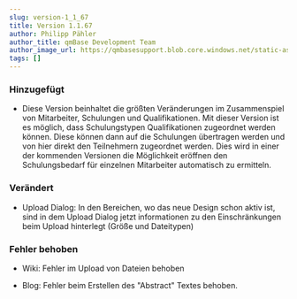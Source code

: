 ```yaml
---
slug: version-1_1_67
title: Version 1.1.67
author: Philipp Pähler
author_title: qmBase Development Team
author_image_url: https://qmbasesupport.blob.core.windows.net/static-assets/img/persons/paehler_round.png
tags: []
---
```

### Hinzugefügt

*   Diese Version beinhaltet die größten Veränderungen im Zusammenspiel von Mitarbeiter, Schulungen und Qualifikationen. Mit dieser Version ist es möglich, dass Schulungstypen Qualifikationen zugeordnet werden können. Diese können dann auf die Schulungen übertragen werden und von hier direkt den Teilnehmern zugeordnet werden. Dies wird in einer der kommenden Versionen die Möglichkeit eröffnen den Schulungsbedarf für einzelnen Mitarbeiter automatisch zu ermitteln.

### Verändert

*   Upload Dialog: In den Bereichen, wo das neue Design schon aktiv ist, sind in dem Upload Dialog jetzt informationen zu den Einschränkungen beim Upload hinterlegt (Größe und Dateitypen)

### Fehler behoben

*   Wiki: Fehler im Upload von Dateien behoben

*   Blog: Fehler beim Erstellen des "Abstract" Textes behoben.